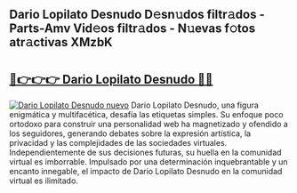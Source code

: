 ## Dario Lopilato Desnudo D𝚎sn𝚞dos filtr𝚊dos - Parts-Amv Vid𝚎os filtr𝚊dos - N𝚞evas f𝚘tos atr𝚊ctivas XMzbK

# <h2><a href="http://mb4aay0.tromn.icu/?c=Dario+Lopilato+Desnudo">🔗👉👉👉 Dario Lopilato Desnudo 🔗🔗</a></h2>

[![Dario Lopilato Desnudo nuevo](https://i.imgur.com/pEAQMta.gif)](http://mb4aay0.tromn.icu/?c=Dario+Lopilato+Desnudo)
Dario Lopilato Desnudo, una figura enigmática y multifacética, desafía las etiquetas simples. Su enfoque poco ortodoxo para construir una personalidad web ha magnetizado y ofendido a los seguidores, generando debates sobre la expresión artística, la privacidad y las complejidades de las sociedades virtuales. Independientemente de sus decisiones futuras, su huella en la comunidad virtual es imborrable. Impulsado por una determinación inquebrantable y un encanto innegable, el impacto de Dario Lopilato Desnudo en la comunidad virtual es ilimitado.
